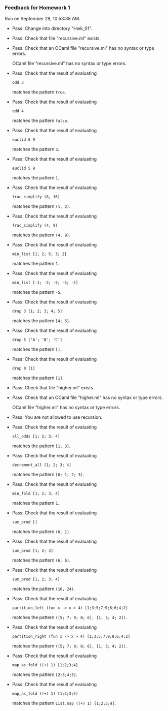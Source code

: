 ### Feedback for Homework 1

Run on September 29, 10:53:38 AM.

+ Pass: Change into directory "Hwk_01".

+ Pass: Check that file "recursive.ml" exists.

+ Pass: Check that an OCaml file "recursive.ml" has no syntax or type errors.

    OCaml file "recursive.ml" has no syntax or type errors.



+ Pass: 
Check that the result of evaluating
   ```
   odd 3
   ```
   matches the pattern `true`.

   




+ Pass: 
Check that the result of evaluating
   ```
   odd 4
   ```
   matches the pattern `false`.

   




+ Pass: 
Check that the result of evaluating
   ```
   euclid 6 9
   ```
   matches the pattern `3`.

   




+ Pass: 
Check that the result of evaluating
   ```
   euclid 5 9
   ```
   matches the pattern `1`.

   




+ Pass: 
Check that the result of evaluating
   ```
   frac_simplify (8, 16)
   ```
   matches the pattern `(1, 2)`.

   




+ Pass: 
Check that the result of evaluating
   ```
   frac_simplify (4, 9)
   ```
   matches the pattern `(4, 9)`.

   




+ Pass: 
Check that the result of evaluating
   ```
   min_list [1; 2; 5; 3; 2]
   ```
   matches the pattern `1`.

   




+ Pass: 
Check that the result of evaluating
   ```
   min_list [-1; -2; -5; -3; -2]
   ```
   matches the pattern `-5`.

   




+ Pass: 
Check that the result of evaluating
   ```
   drop 3 [1; 2; 3; 4; 5]
   ```
   matches the pattern `[4; 5]`.

   




+ Pass: 
Check that the result of evaluating
   ```
   drop 5 ['A'; 'B'; 'C']
   ```
   matches the pattern `[]`.

   




+ Pass: 
Check that the result of evaluating
   ```
   drop 0 [1]
   ```
   matches the pattern `[1]`.

   




+ Pass: Check that file "higher.ml" exists.

+ Pass: Check that an OCaml file "higher.ml" has no syntax or type errors.

    OCaml file "higher.ml" has no syntax or type errors.



+ Pass: You are not allowed to use recursion.

   



+ Pass: 
Check that the result of evaluating
   ```
   all_odds [1; 2; 3; 4]
   ```
   matches the pattern `[1; 3]`.

   




+ Pass: 
Check that the result of evaluating
   ```
   decrement_all [1; 2; 3; 4]
   ```
   matches the pattern `[0; 1; 2; 3]`.

   




+ Pass: 
Check that the result of evaluating
   ```
   min_fold [1; 2; 3; 4]
   ```
   matches the pattern `1`.

   




+ Pass: 
Check that the result of evaluating
   ```
   sum_prod []
   ```
   matches the pattern `(0, 1)`.

   




+ Pass: 
Check that the result of evaluating
   ```
   sum_prod [1; 2; 3]
   ```
   matches the pattern `(6, 6)`.

   




+ Pass: 
Check that the result of evaluating
   ```
   sum_prod [1; 2; 3; 4]
   ```
   matches the pattern `(10, 24)`.

   




+ Pass: 
Check that the result of evaluating
   ```
   partition_left (fun x -> x > 4) [1;3;5;7;9;8;6;4;2]
   ```
   matches the pattern `([5; 7; 9; 8; 6], [1; 3; 4; 2])`.

   




+ Pass: 
Check that the result of evaluating
   ```
   partition_right (fun x -> x > 4) [1;3;5;7;9;8;6;4;2]
   ```
   matches the pattern `([5; 7; 9; 8; 6], [1; 3; 4; 2])`.

   




+ Pass: 
Check that the result of evaluating
   ```
   map_as_fold ((+) 1) [1;2;3;4]
   ```
   matches the pattern `[2;3;4;5]`.

   




+ Pass: 
Check that the result of evaluating
   ```
   map_as_fold ((+) 1) [1;2;3;4]
   ```
   matches the pattern `List.map ((+) 1) [1;2;3;4]`.

   




